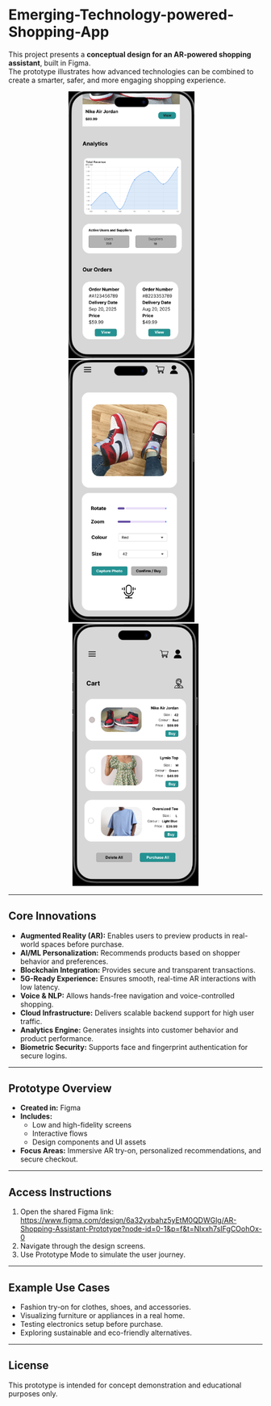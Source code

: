 # Emerging-Technology-powered-Shopping-App

This project presents a **conceptual design for an AR-powered shopping assistant**, built in Figma.  
The prototype illustrates how advanced technologies can be combined to create a smarter, safer, and more engaging shopping experience.  

<p align="center">
  <img src="https://raw.githubusercontent.com/AmjadAzward/Emerging-Technology-powered-Shopping-App/main/Shopping%20App/Images/01.png" width="250" />
  &nbsp;&nbsp;&nbsp;
  <img src="https://raw.githubusercontent.com/AmjadAzward/Emerging-Technology-powered-Shopping-App/main/Shopping%20App/Images/04.png" width="250" />
  &nbsp;&nbsp;&nbsp;
  <img src="https://raw.githubusercontent.com/AmjadAzward/Emerging-Technology-powered-Shopping-App/main/Shopping%20App/Images/03.png" width="250" />
</p>

---

## Core Innovations
- **Augmented Reality (AR):** Enables users to preview products in real-world spaces before purchase.  
- **AI/ML Personalization:** Recommends products based on shopper behavior and preferences.  
- **Blockchain Integration:** Provides secure and transparent transactions.  
- **5G-Ready Experience:** Ensures smooth, real-time AR interactions with low latency.  
- **Voice & NLP:** Allows hands-free navigation and voice-controlled shopping.  
- **Cloud Infrastructure:** Delivers scalable backend support for high user traffic.  
- **Analytics Engine:** Generates insights into customer behavior and product performance.  
- **Biometric Security:** Supports face and fingerprint authentication for secure logins.  

---

## Prototype Overview
- **Created in:** Figma  
- **Includes:**  
  - Low and high-fidelity screens  
  - Interactive flows  
  - Design components and UI assets  
- **Focus Areas:** Immersive AR try-on, personalized recommendations, and secure checkout.  

---

## Access Instructions
1. Open the shared Figma link: https://www.figma.com/design/6a32yxbahz5yEtM0QDWGlg/AR-Shopping-Assistant-Prototype?node-id=0-1&p=f&t=Nlxxh7sIFgCOohOx-0
2. Navigate through the design screens.  
3. Use Prototype Mode to simulate the user journey.  

---

## Example Use Cases
- Fashion try-on for clothes, shoes, and accessories.  
- Visualizing furniture or appliances in a real home.  
- Testing electronics setup before purchase.  
- Exploring sustainable and eco-friendly alternatives.  

---

## License
This prototype is intended for concept demonstration and educational purposes only.  
